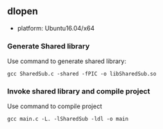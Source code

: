 dlopen
-------------------------------------
* platform: Ubuntu16.04/x64

### Generate Shared library

  Use command to generate shared library:
  ```
gcc SharedSub.c -shared -fPIC -o libSharedSub.so
  ```

### Invoke shared library and compile project

  Use command to compile project
  ```
gcc main.c -L. -lSharedSub -ldl -o main
  ```
